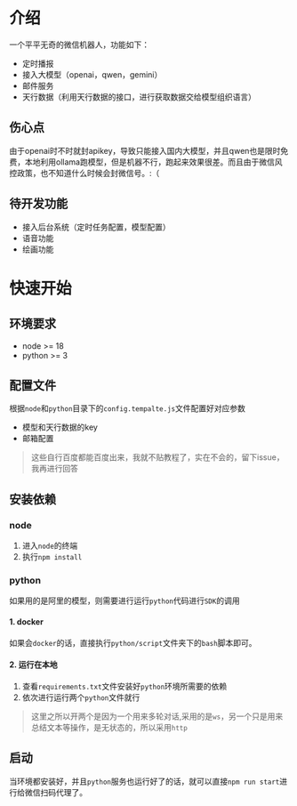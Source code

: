 # 介绍

一个平平无奇的微信机器人，功能如下：

- 定时播报
- 接入大模型（openai，qwen，gemini）
- 邮件服务
- 天行数据（利用天行数据的接口，进行获取数据交给模型组织语言）

## 伤心点

由于openai时不时就封apikey，导致只能接入国内大模型，并且qwen也是限时免费，本地利用ollama跑模型，但是机器不行，跑起来效果很差。而且由于微信风控政策，也不知道什么时候会封微信号。:（

## 待开发功能

- 接入后台系统（定时任务配置，模型配置）
- 语音功能
- 绘画功能


# 快速开始

## 环境要求

- node >= 18 
- python >= 3 

## 配置文件

根据`node`和`python`目录下的`config.tempalte.js`文件配置好对应参数

- 模型和天行数据的key
- 邮箱配置
> 这些自行百度都能百度出来，我就不贴教程了，实在不会的，留下issue，我再进行回答

## 安装依赖

### node

1. 进入`node`的终端
2. 执行`npm install`

### python

如果用的是阿里的模型，则需要进行运行`python`代码进行`SDK`的调用

#### 1. docker

如果会`docker`的话，直接执行`python/script`文件夹下的`bash`脚本即可。

#### 2. 运行在本地

1. 查看`requirements.txt`文件安装好`python`环境所需要的依赖
2. 依次进行运行两个`python`文件就行
> 这里之所以开两个是因为一个用来多轮对话,采用的是`ws`，另一个只是用来总结文本等操作，是无状态的，所以采用`http`

## 启动

当环境都安装好，并且`python`服务也运行好了的话，就可以直接`npm run start`进行给微信扫码代理了。


